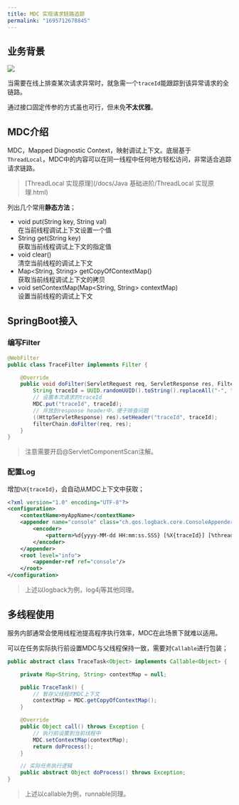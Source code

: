 ```yaml
---
title: MDC 实现请求链路追踪
permalink: "1695712678845"
---
```


## 业务背景

![](http://media.caojiantao.site:1024/blog/fc3c549d7c8a03da504fd74236859b58.png)

当需要在线上排查某次请求异常时，就急需一个`traceId`能跟踪到该异常请求的全链路。

通过接口固定传参的方式虽也可行，但未免**不太优雅**。

## MDC介绍

MDC，Mapped Diagnostic Context，映射调试上下文。底层基于`ThreadLocal`，MDC中的内容可以在同一线程中任何地方轻松访问，非常适合追踪请求链路。

> [ThreadLocal 实现原理](/docs/Java 基础进阶/ThreadLocal 实现原理.html)

列出几个常用**静态方法**；

- void put(String key, String val)  
在当前线程调试上下文设置一个值
- String get(String key)  
获取当前线程调试上下文的指定值
- void clear()  
清空当前线程的调试上下文
- Map<String, String> getCopyOfContextMap()  
获取当前线程调试上下文的拷贝
- void setContextMap(Map<String, String> contextMap)  
设置当前线程的调试上下文

## SpringBoot接入

### 编写Filter

```java
@WebFilter
public class TraceFilter implements Filter {

    @Override
    public void doFilter(ServletRequest req, ServletResponse res, FilterChain filterChain) throws IOException, ServletException {
        String traceId = UUID.randomUUID().toString().replaceAll("-", "");
        // 设置本次请求的traceId
        MDC.put("traceId", traceId);
        // 并放到response header中，便于排查问题
        ((HttpServletResponse) res).setHeader("traceId", traceId);
        filterChain.doFilter(req, res);
    }
}
```

> 注意需要开启@ServletComponentScan注解。

### 配置Log

增加`%X{traceId}`，会自动从MDC上下文中获取；

```xml
<?xml version="1.0" encoding="UTF-8"?>
<configuration>
    <contextName>myAppName</contextName>
    <appender name="console" class="ch.qos.logback.core.ConsoleAppender">
        <encoder>
            <pattern>%d{yyyy-MM-dd HH:mm:ss.SSS} [%X{traceId}] [%thread] %level %logger - %msg%n</pattern>
        </encoder>
    </appender>
    <root level="info">
        <appender-ref ref="console"/>
    </root>
</configuration>
```

> 上述以logback为例，log4j等其他同理。

## 多线程使用

服务内部通常会使用线程池提高程序执行效率，MDC在此场景下就难以适用。

可以在任务实际执行前设置MDC与父线程保持一致，需要对`Callable`进行包装；

```java
public abstract class TraceTask<Object> implements Callable<Object> {

    private Map<String, String> contextMap = null;

    public TraceTask() {
        // 暂存父线程的MDC上下文
        contextMap = MDC.getCopyOfContextMap();
    }

    @Override
    public Object call() throws Exception {
        // 执行前设置到当前线程中
        MDC.setContextMap(contextMap);
        return doProcess();
    }

    // 实际任务执行逻辑
    public abstract Object doProcess() throws Exception;
}
```

> 上述以callable为例，runnable同理。